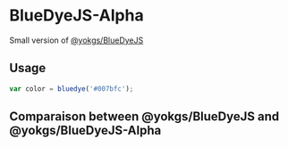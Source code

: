 # BlueDyeJS-Alpha
Small version of <a href="https://github.com/yokgs/BlueDyeJS">@yokgs/BlueDyeJS</a>

## Usage
```javascript
var color = bluedye('#007bfc');
```

## Comparaison between @yokgs/BlueDyeJS and @yokgs/BlueDyeJS-Alpha

